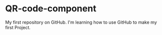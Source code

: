 # QR-code-component
My first repository on GitHub.
I'm learning how to use GitHub to make my first Project.
